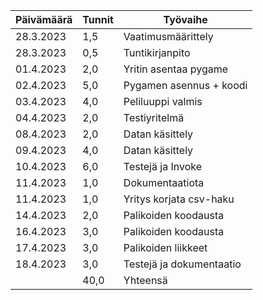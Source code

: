 
| Päivämäärä | Tunnit | Työvaihe               |
|------------|--------|------------------------|
| 28.3.2023  | 1,5    | Vaatimusmäärittely     |
| 28.3.2023  | 0,5    | Tuntikirjanpito        |
| 01.4.2023  | 2,0    | Yritin asentaa pygame  |
| 02.4.2023  | 5,0    | Pygamen asennus + koodi|
| 03.4.2023  | 4,0    | Peliluuppi valmis      |
| 04.4.2023  | 2,0    | Testiyritelmä          |
| 08.4.2023  | 2,0    | Datan käsittely        |
| 09.4.2023  | 4,0    | Datan käsittely        |
| 10.4.2023  | 6,0    | Testejä ja Invoke      |
| 11.4.2023  | 1,0    | Dokumentaatiota        |
| 11.4.2023  | 1,0    | Yritys korjata csv-haku|
| 14.4.2023  | 2,0    | Palikoiden koodausta   |
| 16.4.2023  | 3,0    | Palikoiden koodausta   |
| 17.4.2023  | 3,0    | Palikoiden liikkeet    |
| 18.4.2023  | 3,0    | Testejä ja dokumentaatio|
|            | 40,0   | Yhteensä               |

